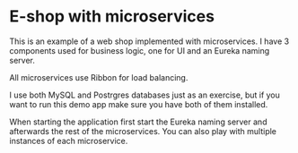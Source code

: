 # E-shop with microservices

This is an example of a web shop implemented with microservices. I have 3 components used for business logic, one for UI
and an Eureka naming server.

All microservices use Ribbon for load balancing.

I use both MySQL and Postrgres databases just as an exercise, but if you want to run this demo app make sure you have both of them installed.

When starting the application first start the Eureka naming server and afterwards the rest of the microservices. You can also play with 
multiple instances of each microservice.
